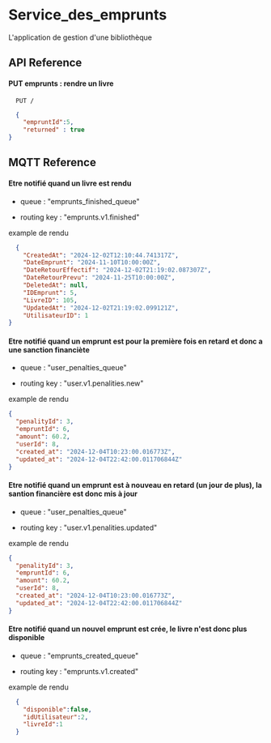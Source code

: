 # Service_des_emprunts
L'application de gestion d'une bibliothèque


## API Reference

#### PUT emprunts : rendre un livre

```http
  PUT /

```

```json
  {
    "empruntId":5, 
    "returned" : true
}
```
## MQTT Reference
#### Etre notifié quand un livre est rendu

- queue : "emprunts_finished_queue"
 
- routing key : "emprunts.v1.finished"

example de rendu 

```json
  {
    "CreatedAt": "2024-12-02T12:10:44.741317Z",
    "DateEmprunt": "2024-11-10T10:00:00Z",
    "DateRetourEffectif": "2024-12-02T21:19:02.087307Z",
    "DateRetourPrevu": "2024-11-25T10:00:00Z",
    "DeletedAt": null,
    "IDEmprunt": 5,
    "LivreID": 105,
    "UpdatedAt": "2024-12-02T21:19:02.099121Z",
    "UtilisateurID": 1
}
```


#### Etre notifié quand un emprunt est pour la première fois en retard et donc a une sanction financiète

- queue : "user_penalties_queue"
 
- routing key : "user.v1.penalities.new"

example de rendu 

```json
{
  "penalityId": 3,
  "empruntId": 6,
  "amount": 60.2,
  "userId": 8,
  "created_at": "2024-12-04T10:23:00.016773Z",
  "updated_at": "2024-12-04T22:42:00.011706844Z"
}
```


#### Etre notifié quand un emprunt est à nouveau en retard (un jour de plus), la santion financière est donc mis à jour

- queue : "user_penalties_queue"
 
- routing key : "user.v1.penalities.updated"

example de rendu 

```json
{
  "penalityId": 3,
  "empruntId": 6,
  "amount": 60.2,
  "userId": 8,
  "created_at": "2024-12-04T10:23:00.016773Z",
  "updated_at": "2024-12-04T22:42:00.011706844Z"
}
```



#### Etre notifié quand un nouvel emprunt est crée, le livre n'est donc plus disponible

- queue : "emprunts_created_queue"
 
- routing key : "emprunts.v1.created"

example de rendu 

```json
  {
    "disponible":false,
    "idUtilisateur":2,
    "livreId":1
  }
```